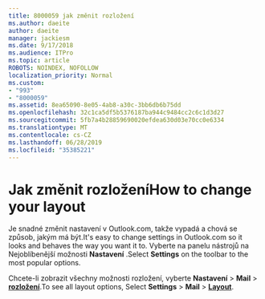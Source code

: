 ```yaml
---
title: 8000059 jak změnit rozložení
ms.author: daeite
author: daeite
manager: jackiesm
ms.date: 9/17/2018
ms.audience: ITPro
ms.topic: article
ROBOTS: NOINDEX, NOFOLLOW
localization_priority: Normal
ms.custom:
- "993"
- "8000059"
ms.assetid: 8ea65090-8e05-4ab8-a30c-3bb6db6b75dd
ms.openlocfilehash: 32c1ca5df5b5376187ba944c9484cc2c6c1d3d27
ms.sourcegitcommit: 5fb7a4b28859690020efdea630d03e70cc0e6334
ms.translationtype: MT
ms.contentlocale: cs-CZ
ms.lasthandoff: 06/28/2019
ms.locfileid: "35385221"
---
```

# <a name="how-to-change-your-layout"></a><span data-ttu-id="f60ee-102">Jak změnit rozložení</span><span class="sxs-lookup"><span data-stu-id="f60ee-102">How to change your layout</span></span>

<span data-ttu-id="f60ee-103">Je snadné změnit nastavení v Outlook.com, takže vypadá a chová se způsob, jakým má být.</span><span class="sxs-lookup"><span data-stu-id="f60ee-103">It's easy to change settings in Outlook.com so it looks and behaves the way you want it to.</span></span> <span data-ttu-id="f60ee-104">Vyberte na panelu nástrojů na Nejoblíbenější možnosti **Nastavení** .</span><span class="sxs-lookup"><span data-stu-id="f60ee-104">Select **Settings** on the toolbar to the most popular options.</span></span>

<span data-ttu-id="f60ee-105">Chcete-li zobrazit všechny možnosti rozložení, vyberte **Nastavení** > **Mail** > [**rozložení**](https://outlook.live.com/mail/options/mail/layout).</span><span class="sxs-lookup"><span data-stu-id="f60ee-105">To see all layout options, Select **Settings** > **Mail** > [**Layout**](https://outlook.live.com/mail/options/mail/layout).</span></span>
  